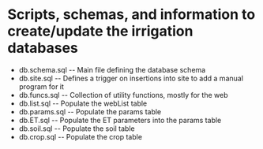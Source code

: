 # Scripts, schemas, and information to create/update the irrigation databases

- db.schema.sql -- Main file defining the database schema
- db.site.sql -- Defines a trigger on insertions into site to add a manual program for it
- db.funcs.sql -- Collection of utility functions, mostly for the web
- db.list.sql -- Populate the webList table
- db.params.sql -- Populate the params table
- db.ET.sql -- Populate the ET parameters into the params table
- db.soil.sql -- Populate the soil table
- db.crop.sql -- Populate the crop table
